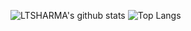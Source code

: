 ![LTSHARMA's github stats](https://github-readme-stats.vercel.app/api?username=ltsharma&hide=contribs,prs&theme=tokyonight)
![Top Langs](https://github-readme-stats.vercel.app/api/top-langs/?username=anuraghazra&layout=compact&hide=glsl&theme=tokyonight)
